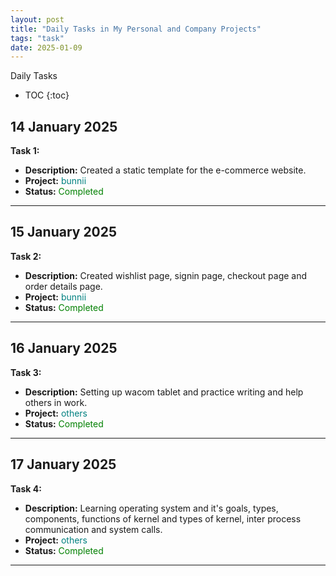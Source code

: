```yaml
---
layout: post
title: "Daily Tasks in My Personal and Company Projects"
tags: "task"
date: 2025-01-09
---
```


Daily Tasks
- TOC
{:toc}



## 14 January 2025
**Task 1:** 
  - **Description:** Created a static template for the e-commerce website.
  - **Project:** <span style="color:teal;">bunnii</span>
  - **Status:** <span style="color:green;">Completed</span>
<hr>

## 15 January 2025
**Task 2:** 
  - **Description:** Created wishlist page, signin page, checkout page and order details page.
  - **Project:** <span style="color:teal;">bunnii</span>
  - **Status:** <span style="color:green;">Completed</span>
<hr>

## 16 January 2025
**Task 3:** 
  - **Description:** Setting up wacom tablet and practice writing and help others in work.
  - **Project:** <span style="color:teal;">others</span>
  - **Status:** <span style="color:green;">Completed</span>
<hr>

## 17 January 2025
**Task 4:** 
  - **Description:** Learning operating system and it's goals, types, components, functions of kernel and types of kernel, inter process communication and system calls.
  - **Project:** <span style="color:teal;">others</span>
  - **Status:** <span style="color:green;">Completed</span>
<hr>